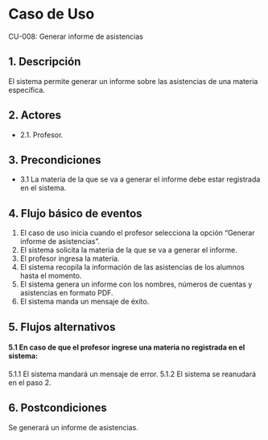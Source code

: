 # Caso de Uso
CU-008: Generar informe de asistencias

## 1. Descripción
El sistema permite generar un informe sobre las asistencias de una materia específica.

## 2. Actores
- 2.1. Profesor.

## 3. Precondiciones
- 3.1 La materia de la que se va a generar el informe debe estar registrada en el sistema.

## 4. Flujo básico de eventos
1. El caso de uso inicia cuando el profesor selecciona la opción “Generar informe de asistencias”.
2. El sistema solicita la materia de la que se va a generar el informe.
3. El profesor ingresa la materia.
4. El sistema recopila la información de las asistencias de los alumnos hasta el momento.
5. El sistema genera un informe con los nombres, números de cuentas y asistencias en formato PDF.
6. El sistema manda un mensaje de éxito.

## 5. Flujos alternativos
#### 5.1 En caso de que el profesor ingrese una materia no registrada en el sistema:
5.1.1 El sistema mandará un mensaje de error.
5.1.2 El sistema se reanudará en el paso 2.

## 6. Postcondiciones
Se generará un informe de asistencias.

